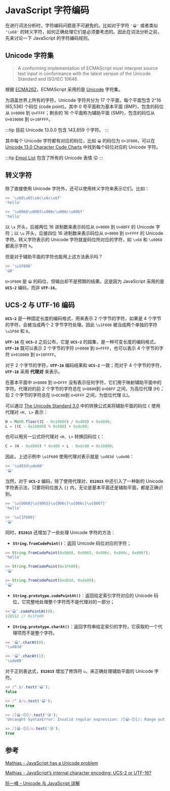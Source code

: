 # JavaScript 字符编码

在进行词法分析时，字符编码问题是不可避免的。比如对于字符 `'😀'` 或者类似 `'\x68'` 的转义字符，如何正确处理它们是必须要考虑的。因此在词法分析之前，先来讨论一下 JavaScript 的字符编码规则。

## Unicode 字符集

> A conforming implementation of ECMAScript must interpret source text input in conformance with the latest version of the Unicode Standard and ISO/IEC 10646.

根据 [ECMA262](https://262.ecma-international.org/12.0/)，ECMAScript 采用的是 [Unicode](https://unicode.org/versions/latest) 字符集。

为涵盖世界上所有的字符，Unicode 字符共分为 17 个平面，每个平面包含 2^16 (65,536) 个码位 (code point)。其中 0 号平面称为基本平面 (BMP)，包含的码位从 `U+0000` 到 `U+FFFF`；剩余的 16 个平面称为辅助平面 (SMP)，包含的码位从 `U+010000` 到 `U+10FFFF`。

:::tip
目前 Unicode 13.0.0 包含 143,859 个字符。
:::

其中每个 Unicode 字符都有对应的码位，比如 `😀` 的码位为 `U+1F600`，可以在 [Unicode 13.0 Character Code Charts](https://www.unicode.org/charts/) 中找到每个码位对应的 Unicode 字符。

:::tip
[Emoji List](https://www.unicode.org/emoji/charts-13.0/emoji-list.html) 包含了所有的 Unicode 表情 &#x1F632;
:::

## 转义字符

除了直接使用 Unicode 字符外，还可以使用转义字符来表示它们。比如：

```javascript
>> '\x68\x65\x6c\x6c\x6f'
'hello'

>> '\u0068\u0065\u006c\u006c\u006f'
'hello'
```

以 `\x` 开头，后接两位 16 进制数来表示码位从 `U+0000` 到 `U+00FF` 的 Unicode 字符；以 `\u` 开头，后接四位 16 进制数来表示码位从 `U+0000` 到 `U+FFFF` 的 Unicode 字符。转义字符表示的 Unicode 字符就是码位所对应的字符，如 `\x68` 和 `\u0068` 都表示字符 `h`。

但是对于辅助平面的字符也能用上述方法表示吗？

```javascript
>> '\u1F600'
'ὠ0'
```

`U+1F600` 是 `😀` 的码位，但输出却不是预期的结果。这是因为 JavaScript 采用的是 **`UCS-2`** 编码，而非 **`UTF-16`**。

## UCS-2 与 UTF-16 编码

**`UCS-2`** 是一种固定长度的编码格式，用来表示 2 个字节的字符，如果是 4 个字节的字符，会被当成两个 2 字节字符处理。因此 `\u1F600` 被当成两个单独的字符 `\u1F60` 和 `0`。

**`UTF-16`** 在 **`UCS-2`** 之后公布，它是 **`UCS-2`** 的超集，是一种可变长度的编码格式。**`UTF-16`** 既可以表示 2 个字节的字符 `U+0000` 到 `U+FFFF`，也可以表示 4 个字节的字符 `U+010000` 到 `U+10FFFF`。

对于 2 个字节的字符，**`UTF-16`** 编码结果和 **`UCS-2`** 一致；而对于 4 个字节的字符， **`UTF-16`** 采用 **代理对** 来表示。

在基本平面中 `U+D800` 到 `U+DFFF` 没有表示任何字符，它们用于映射辅助平面中的字符。代理对的前 2 个字节的字符总在 `U+D800`到 `U+DBFF` 之间，为高位代理 (H)；后 2 个字节的字符总在 `U+DC00`到 `U+DFFF` 之间，为低位代理 (L)。

可以通过 [The Unicode Standard 3.0](http://unicode.org/versions/Unicode3.0.0/ch03.pdf) 中的转换公式来将辅助平面的码位 `C` 使用代理对 `<H, L>` 表示：

```javascript
H = Math.floor((C - 0x10000) / 0x400) + 0xd800;
L = ((C - 0x10000) % 0x400) + 0xdc00;
```

也可以用另一公式将代理对 `<H, L>` 转换回码位 `C`：

```javascript
C = (H - 0xd800) * 0x400 + L - 0xdc00 + 0x10000;
```

因此，上述示例中 `\u1F600` 使用代理对表示就是 `\ud83d \ude00`：

```javascript
>> '\ud83d\ude00'
'😀'
```

当然，对于 **`UCS-2`** 编码，除了使用代理对，**`ES2015`** 中还引入了一种新的 Unicode 字符表示法，只要将码位放入 `{}` 内，无论是基本平面还是辅助平面，都是正确识别。

```javascript
>> '\u{0068}\u{0065}\u{006c}\u{006c}\u{006f}'
'hello'

>> '\u{1F600}'
'😀'
```

同时，**`ES2015`** 还增加了一些处理 Unicode 字符的方法：

- **`String.fromCodePoint()`**：返回 Unicode 码位对应的字符；

```javascript
>> String.fromCodePoint(0x0068, 0x0065, 0x006c, 0x006c, 0x006f);
'hello'

>> String.fromCodePoint(0x1F600);
'😀'

>> String.fromCodePoint(0xd83d, 0xde00);
'😀'
```

- **`String.prototype.codePointAt()`**：返回给定索引字符对应的 Unicode 码位，它完整地处理整个字符而不是代理对的一部分；

```javascript
>>'😀'.codePointAt(0);
128512 // 0x1F600
```

- **`String.prototype.charAt()`**：返回字符串给定索引的字符，它获取的一个代理项而不是整个字符。

```javascript
>> '😀'.charAt(0);
'\ud83d'

>> '😀'.charAt(1);
'\ude00'
```

对于正则表达式，**`ES2015`** 增加了修饰符 `u`，来正确处理辅助平面的 Unicode 字符。

```javascript
>> /^.$/.test('😀');
false

>> /^.$/u.test('😀');
true

>> /[😀-😙]/.test('😘');
'Uncaught SyntaxError: Invalid regular expression: /[😀-😙]/: Range out of order in character class'

>> /[😀-😙]/u.test('😘');
true
```

## 参考

[Mathias - JavaScript has a Unicode problem](https://mathiasbynens.be/notes/javascript-unicode)

[Mathias - JavaScript’s internal character encoding: UCS-2 or UTF-16?](https://mathiasbynens.be/notes/javascript-encoding)

[阮一峰 - Unicode 与 JavaScript 详解](http://www.ruanyifeng.com/blog/2014/12/unicode.html)